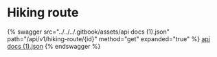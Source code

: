 # Hiking route

{% swagger src="../../../.gitbook/assets/api docs (1).json" path="/api/v1/hiking-route/{id}" method="get" expanded="true" %}
[api docs (1).json](<../../../.gitbook/assets/api docs (1).json>)
{% endswagger %}
